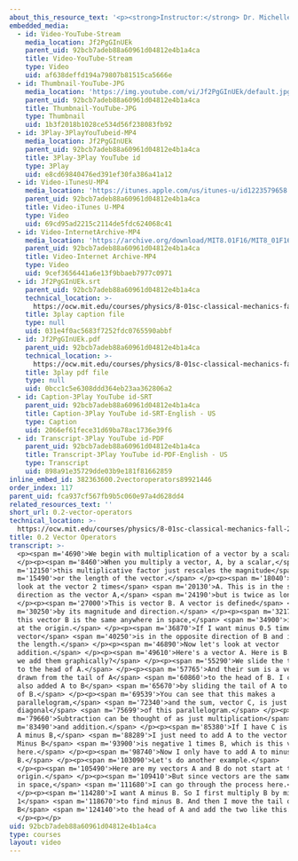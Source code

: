 ```yaml
---
about_this_resource_text: '<p><strong>Instructor:</strong> Dr. Michelle Tomasik</p>'
embedded_media:
  - id: Video-YouTube-Stream
    media_location: Jf2PgGInUEk
    parent_uid: 92bcb7adeb88a60961d04812e4b1a4ca
    title: Video-YouTube-Stream
    type: Video
    uid: af638deffd194a79807b81515ca5666e
  - id: Thumbnail-YouTube-JPG
    media_location: 'https://img.youtube.com/vi/Jf2PgGInUEk/default.jpg'
    parent_uid: 92bcb7adeb88a60961d04812e4b1a4ca
    title: Thumbnail-YouTube-JPG
    type: Thumbnail
    uid: 1b3f2018b1028ce534d56f238083fb92
  - id: 3Play-3PlayYouTubeid-MP4
    media_location: Jf2PgGInUEk
    parent_uid: 92bcb7adeb88a60961d04812e4b1a4ca
    title: 3Play-3Play YouTube id
    type: 3Play
    uid: e8cd69840476ed391ef30fa386a41a12
  - id: Video-iTunesU-MP4
    media_location: 'https://itunes.apple.com/us/itunes-u/id1223579658'
    parent_uid: 92bcb7adeb88a60961d04812e4b1a4ca
    title: Video-iTunes U-MP4
    type: Video
    uid: 69cd95ad2215c2114de5fdc624068c41
  - id: Video-InternetArchive-MP4
    media_location: 'https://archive.org/download/MIT8.01F16/MIT8_01F16_L00v02_360p.mp4'
    parent_uid: 92bcb7adeb88a60961d04812e4b1a4ca
    title: Video-Internet Archive-MP4
    type: Video
    uid: 9cef3656441a6e13f9bbaeb7977c0971
  - id: Jf2PgGInUEk.srt
    parent_uid: 92bcb7adeb88a60961d04812e4b1a4ca
    technical_location: >-
      https://ocw.mit.edu/courses/physics/8-01sc-classical-mechanics-fall-2016/review-vectors/0.2-vector-operators/0.2-vector-operators/Jf2PgGInUEk.srt
    title: 3play caption file
    type: null
    uid: 031e4f0ac5683f7252fdc0765590abbf
  - id: Jf2PgGInUEk.pdf
    parent_uid: 92bcb7adeb88a60961d04812e4b1a4ca
    technical_location: >-
      https://ocw.mit.edu/courses/physics/8-01sc-classical-mechanics-fall-2016/review-vectors/0.2-vector-operators/0.2-vector-operators/Jf2PgGInUEk.pdf
    title: 3play pdf file
    type: null
    uid: 0bcc1c5e6308ddd364eb23aa362806a2
  - id: Caption-3Play YouTube id-SRT
    parent_uid: 92bcb7adeb88a60961d04812e4b1a4ca
    title: Caption-3Play YouTube id-SRT-English - US
    type: Caption
    uid: 2066ef61fece31d69ba78ac1736e39f6
  - id: Transcript-3Play YouTube id-PDF
    parent_uid: 92bcb7adeb88a60961d04812e4b1a4ca
    title: Transcript-3Play YouTube id-PDF-English - US
    type: Transcript
    uid: 898a91e35729dde03b9e181f81662859
inline_embed_id: 382363600.2vectoroperators89921446
order_index: 117
parent_uid: fca937cf567fb9b5c060e97a4d628dd4
related_resources_text: ''
short_url: 0.2-vector-operators
technical_location: >-
  https://ocw.mit.edu/courses/physics/8-01sc-classical-mechanics-fall-2016/review-vectors/0.2-vector-operators/0.2-vector-operators
title: 0.2 Vector Operators
transcript: >-
  <p><span m='4690'>We begin with multiplication of a vector by a scalar.</span>
  </p><p><span m='8460'>When you multiply a vector, A, by a scalar,</span> <span
  m='12150'>this multiplicative factor just rescales the magnitude</span> <span
  m='15490'>or the length of the vector.</span> </p><p><span m='18040'>Let us
  look at the vector 2 times</span> <span m='20130'>A. This is in the same
  direction as the vector A,</span> <span m='24190'>but is twice as long.</span>
  </p><p><span m='27000'>This is vector B. A vector is defined</span> <span
  m='30250'>by its magnitude and direction.</span> </p><p><span m='32170'>So
  this vector B is the same anywhere in space,</span> <span m='34900'>including
  at the origin.</span> </p><p><span m='36870'>If I want minus 0.5 times B, this
  vector</span> <span m='40250'>is in the opposite direction of B and is half
  the length.</span> </p><p><span m='46890'>Now let's look at vector
  addition.</span> </p><p><span m='49610'>Here's a vector A. Here is B. How do
  we add them graphically?</span> </p><p><span m='55290'>We slide the tail of B
  to the head of A.</span> </p><p><span m='57765'>And their sum is a vector
  drawn from the tail of A</span> <span m='60860'>to the head of B. I could have
  also added A to B</span> <span m='65670'>by sliding the tail of A to the head
  of B.</span> </p><p><span m='69539'>You can see that this makes a
  parallelogram,</span> <span m='72340'>and the sum, vector C, is just the
  diagonal</span> <span m='75699'>of this parallelogram.</span> </p><p><span
  m='79660'>Subtraction can be thought of as just multiplication</span> <span
  m='83490'>and addition.</span> </p><p><span m='85380'>If I have C is equal to
  A minus B,</span> <span m='88289'>I just need to add A to the vector minus B.
  Minus B</span> <span m='93900'>is negative 1 times B, which is this vector
  here.</span> </p><p><span m='98740'>Now I only have to add A to minus
  B.</span> </p><p><span m='103090'>Let's do another example.</span>
  </p><p><span m='105490'>Here are my vectors A and B do not start at the
  origin.</span> </p><p><span m='109410'>But since vectors are the same anywhere
  in space,</span> <span m='111680'>I can go through the process here.</span>
  </p><p><span m='114280'>I want A minus B. So I first multiply B by minus
  1</span> <span m='118670'>to find minus B. And then I move the tail of minus
  B</span> <span m='124140'>to the head of A and add the two like this.</span>
  </p><p></p>
uid: 92bcb7adeb88a60961d04812e4b1a4ca
type: courses
layout: video
---
```

